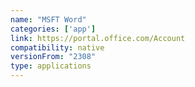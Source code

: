 ```yaml
---
name: "MSFT Word"
categories: ['app']
link: https://portal.office.com/Account
compatibility: native
versionFrom: "2308"
type: applications
---
```


